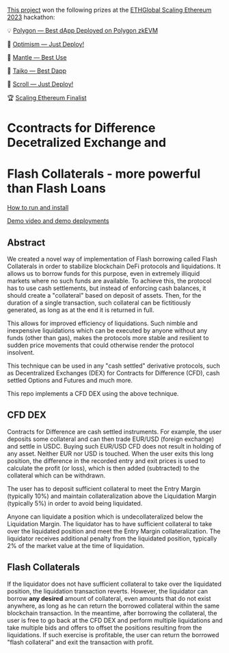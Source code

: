 [This project](https://ethglobal.com/showcase/cfd-dex-and-flash-trillions-ad666) won the following prizes at the [ETHGlobal Scaling Ethereum 2023](https://ethglobal.com/events/scaling2023) hackathon:

💡 [Polygon — Best dApp Deployed on Polygon zkEVM]((https://ethglobal.com/showcase/cfd-dex-and-flash-trillions-ad666))

🔴 [Optimism — Just Deploy!](https://ethglobal.com/showcase/cfd-dex-and-flash-trillions-ad666)

🥇 [Mantle — Best Use](https://ethglobal.com/showcase/cfd-dex-and-flash-trillions-ad666)

🥈 [Taiko — Best Dapp](https://ethglobal.com/showcase/cfd-dex-and-flash-trillions-ad666)

📜 [Scroll — Just Deploy!](https://ethglobal.com/showcase/cfd-dex-and-flash-trillions-ad666)

🏆 [Scaling Ethereum Finalist](https://ethglobal.com/showcase/cfd-dex-and-flash-trillions-ad666)

# Ccontracts for Difference Decetralized Exchange and 
# Flash Collaterals - more powerful than Flash Loans

[How to run and install](HOWTO.md)

[Demo video and demo deployments](./demo/README.md)

## Abstract

We created a novel way of implementation of Flash borrowing called Flash Collaterals in order to stabilize blockchain DeFi protocols and liquidations. It allows us to borrow funds for this purpose, even in extremely illiquid markets where no such funds are available. To achieve this, the protocol has to use cash settlements, but instead of enforcing cash balances, it should create a "collateral" based on deposit of assets. Then, for the duration of a single transaction, such collateral can be fictitiously generated, as long as at the end it is returned in full.

This allows for improved efficiency of liquidations. Such nimble and inexpensive liquidations which can be executed by anyone without any funds (other than gas), makes the protocols more stable and resilient to sudden price movements that could otherwise render the protocol insolvent.

This technique can be used in any "cash settled" derivative protocols, such as Decentralized Exchanges (DEX) for Contracts for Difference (CFD), cash settled Options and Futures and much more. 

This repo implements a CFD DEX using the above technique. 

## CFD DEX

Contracts for Difference are cash settled instruments. For example, the user deposits some collateral and can then trade EUR/USD (foreign exchange) and settle in USDC. Buying such EUR/USD CFD does not result in holding of any asset. Neither EUR nor USD is touched. When the user exits this long position, the difference in the recorded entry and exit prices is used to calculate the profit (or loss), which is then added (subtracted) to the collateral which can be withdrawn.

The user has to deposit sufficient collateral to meet the Entry Margin (typically 10%) and maintain collateralization above the Liquidation Margin (typically 5%) in order to avoid being liquidated. 

Anyone can liquidate a position which is undecollateralized below the Liquidation Margin. The liquidator has to have sufficient collateral to take over the liquidated position and meet the Entry Margin collateralization. The liquidator receives additional penalty from the liquidated position, typically 2% of the market value at the time of liquidation.

## Flash Collaterals

If the liquidator does not have sufficient collateral to take over the liquidated position, the liquidation transaction reverts. However, the liquidator can borrow **any desired** amount of collateral, even amounts that do not exist anywhere, as long as he can return the borrowed collateral within the same blockchain transaction. In the meantime, after borrowing the collateral, the user is free to go back at the CFD DEX and perform multiple liquidations and take multiple bids and offers to offset the positions resulting from the liquidations. If such exercise is profitable, the user can return the borrowed "flash collateral" and exit the transaction with profit.
